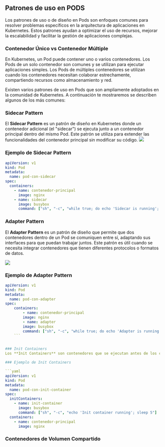 ﻿## Patrones de uso en PODS

Los patrones de uso o de diseño en Pods son enfoques comunes para resolver problemas específicos en la arquitectura de aplicaciones en Kubernetes. Estos patrones ayudan a optimizar el uso de recursos, mejorar la escalabilidad y facilitar la gestión de aplicaciones complejas.

### Contenedor Único vs Contenedor Múltiple
En Kubernetes, un Pod puede contener uno o varios contenedores. Los Pods de un solo contenedor son comunes y se utilizan para ejecutar aplicaciones simples. Los Pods de múltiples contenedores se utilizan cuando los contenedores necesitan colaborar estrechamente, compartiendo recursos como almacenamiento y red.


Existen varios patrones de uso en Pods que son ampliamente adoptados en la comunidad de Kubernetes. A continuación te mostraremos se describen algunos de los más comunes:


### Sidecar Pattern
El **Sidecar Pattern** es un patrón de diseño en Kubernetes donde un contenedor adicional (el "sidecar") se ejecuta junto a un contenedor principal dentro del mismo Pod. Este patrón se utiliza para extender las funcionalidades del contenedor principal sin modificar su código.
![](https://i0.wp.com/lab.wallarm.com/wp-content/uploads/2024/12/89.3.jpg)

### Ejemplo de Sidecar Pattern
```yaml
apiVersion: v1
kind: Pod
metadata:
  name: pod-con-sidecar
spec:
  containers:
    - name: contenedor-principal
      image: nginx
    - name: sidecar
      image: busybox
      command: ["sh", "-c", "while true; do echo 'Sidecar is running'; sleep 10; done"]
```

### Adapter Pattern
El **Adapter Pattern** es un patrón de diseño que permite que dos contenedores dentro de un Pod se comuniquen entre sí, adaptando sus interfaces para que puedan trabajar juntos. Este patrón es útil cuando se necesita integrar contenedores que tienen diferentes protocolos o formatos de datos.

![](https://i0.wp.com/lab.wallarm.com/wp-content/uploads/2024/12/89.2-min.jpg?w=770&ssl=1)

### Ejemplo de Adapter Pattern
```yaml
apiVersion: v1
kind: Pod
metadata:
  name: pod-con-adapter
spec:
    containers:
        - name: contenedor-principal
        image: nginx
        - name: adapter
        image: busybox
        command: ["sh", "-c", "while true; do echo 'Adapter is running'; sleep 10; done"]
    ```


### Init Containers
Los **Init Containers** son contenedores que se ejecutan antes de los contenedores principales en un Pod. Se utilizan para realizar tareas de configuración o preparación necesarias antes de que los contenedores principales se inicien.

### Ejemplo de Init Containers

```yaml
apiVersion: v1
kind: Pod
metadata:
  name: pod-con-init-container
spec:
  initContainers:
    - name: init-container
      image: busybox
      command: ["sh", "-c", "echo 'Init container running'; sleep 5"]
  containers:
    - name: contenedor-principal
      image: nginx
```

### Contenedores de Volumen Compartido